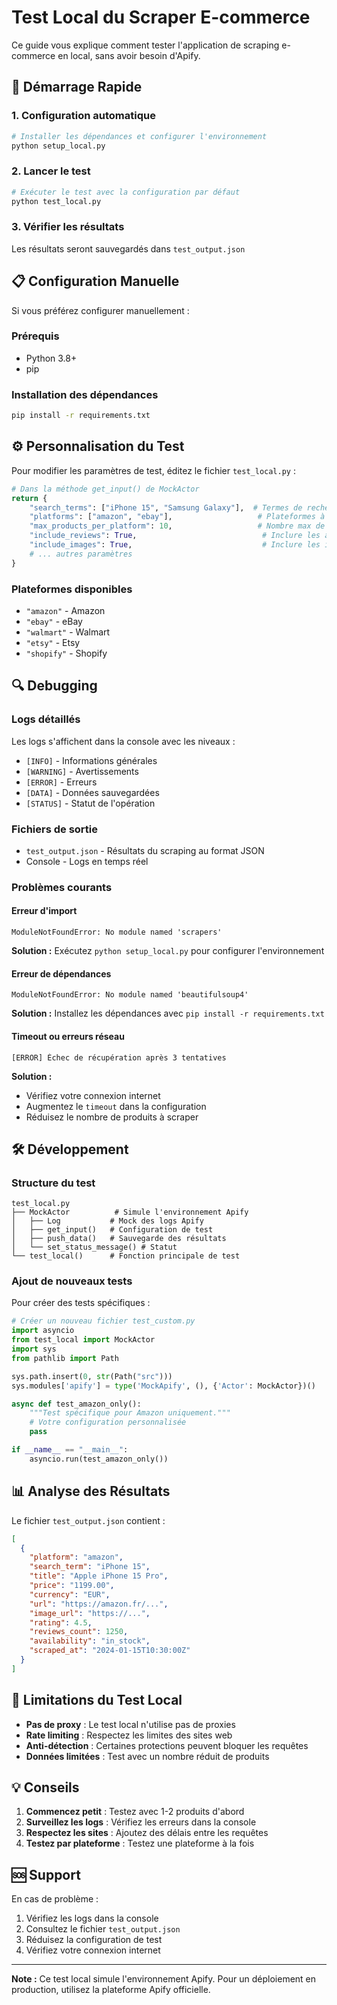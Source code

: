 # Test Local du Scraper E-commerce

Ce guide vous explique comment tester l'application de scraping e-commerce en local, sans avoir besoin d'Apify.

## 🚀 Démarrage Rapide

### 1. Configuration automatique

```bash
# Installer les dépendances et configurer l'environnement
python setup_local.py
```

### 2. Lancer le test

```bash
# Exécuter le test avec la configuration par défaut
python test_local.py
```

### 3. Vérifier les résultats

Les résultats seront sauvegardés dans `test_output.json`

## 📋 Configuration Manuelle

Si vous préférez configurer manuellement :

### Prérequis

- Python 3.8+
- pip

### Installation des dépendances

```bash
pip install -r requirements.txt
```

## ⚙️ Personnalisation du Test

Pour modifier les paramètres de test, éditez le fichier `test_local.py` :

```python
# Dans la méthode get_input() de MockActor
return {
    "search_terms": ["iPhone 15", "Samsung Galaxy"],  # Termes de recherche
    "platforms": ["amazon", "ebay"],                   # Plateformes à scraper
    "max_products_per_platform": 10,                   # Nombre max de produits
    "include_reviews": True,                            # Inclure les avis
    "include_images": True,                             # Inclure les images
    # ... autres paramètres
}
```

### Plateformes disponibles

- `"amazon"` - Amazon
- `"ebay"` - eBay
- `"walmart"` - Walmart
- `"etsy"` - Etsy
- `"shopify"` - Shopify

## 🔍 Debugging

### Logs détaillés

Les logs s'affichent dans la console avec les niveaux :
- `[INFO]` - Informations générales
- `[WARNING]` - Avertissements
- `[ERROR]` - Erreurs
- `[DATA]` - Données sauvegardées
- `[STATUS]` - Statut de l'opération

### Fichiers de sortie

- `test_output.json` - Résultats du scraping au format JSON
- Console - Logs en temps réel

### Problèmes courants

#### Erreur d'import
```
ModuleNotFoundError: No module named 'scrapers'
```
**Solution :** Exécutez `python setup_local.py` pour configurer l'environnement

#### Erreur de dépendances
```
ModuleNotFoundError: No module named 'beautifulsoup4'
```
**Solution :** Installez les dépendances avec `pip install -r requirements.txt`

#### Timeout ou erreurs réseau
```
[ERROR] Échec de récupération après 3 tentatives
```
**Solution :** 
- Vérifiez votre connexion internet
- Augmentez le `timeout` dans la configuration
- Réduisez le nombre de produits à scraper

## 🛠️ Développement

### Structure du test

```
test_local.py
├── MockActor          # Simule l'environnement Apify
│   ├── Log           # Mock des logs Apify
│   ├── get_input()   # Configuration de test
│   ├── push_data()   # Sauvegarde des résultats
│   └── set_status_message() # Statut
└── test_local()      # Fonction principale de test
```

### Ajout de nouveaux tests

Pour créer des tests spécifiques :

```python
# Créer un nouveau fichier test_custom.py
import asyncio
from test_local import MockActor
import sys
from pathlib import Path

sys.path.insert(0, str(Path("src")))
sys.modules['apify'] = type('MockApify', (), {'Actor': MockActor})()

async def test_amazon_only():
    """Test spécifique pour Amazon uniquement."""
    # Votre configuration personnalisée
    pass

if __name__ == "__main__":
    asyncio.run(test_amazon_only())
```

## 📊 Analyse des Résultats

Le fichier `test_output.json` contient :

```json
[
  {
    "platform": "amazon",
    "search_term": "iPhone 15",
    "title": "Apple iPhone 15 Pro",
    "price": "1199.00",
    "currency": "EUR",
    "url": "https://amazon.fr/...",
    "image_url": "https://...",
    "rating": 4.5,
    "reviews_count": 1250,
    "availability": "in_stock",
    "scraped_at": "2024-01-15T10:30:00Z"
  }
]
```

## 🚨 Limitations du Test Local

- **Pas de proxy** : Le test local n'utilise pas de proxies
- **Rate limiting** : Respectez les limites des sites web
- **Anti-détection** : Certaines protections peuvent bloquer les requêtes
- **Données limitées** : Test avec un nombre réduit de produits

## 💡 Conseils

1. **Commencez petit** : Testez avec 1-2 produits d'abord
2. **Surveillez les logs** : Vérifiez les erreurs dans la console
3. **Respectez les sites** : Ajoutez des délais entre les requêtes
4. **Testez par plateforme** : Testez une plateforme à la fois

## 🆘 Support

En cas de problème :

1. Vérifiez les logs dans la console
2. Consultez le fichier `test_output.json`
3. Réduisez la configuration de test
4. Vérifiez votre connexion internet

---

**Note :** Ce test local simule l'environnement Apify. Pour un déploiement en production, utilisez la plateforme Apify officielle.